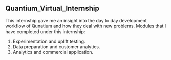 ## Quantium_Virtual_Internship ##

This internship gave me an insight into the day to day development workflow of Qunatium and how they deal with new problems.
Modules that I have completed under this internship:
1. Experimentation and uplift testing.
2. Data preparation and customer analytics.
3. Analytics and commercial application.

